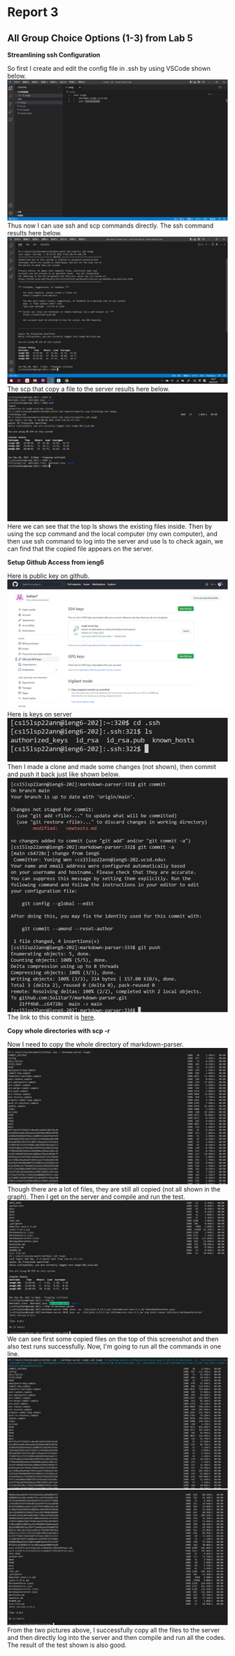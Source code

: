 # Report 3
## All Group Choice Options (1-3) from Lab 5
**Streamlining ssh Configuration**

So first I create and edit the config file in .ssh by using VSCode shown below.
![config file](config_edit.png)
Thus now I can use ssh and scp commands directly.
The ssh command results here below.
![login](ssh.png)
The scp that copy a file to the server results here below.
![copy](copy.png)
Here we can see that the top ls shows the existing files inside. Then by using the scp command and the local computer (my own computer), and then use ssh command to log into the server and use ls to check again, we can find that the copied file appears on the server.

**Setup Github Access from ieng6**

Here is public key on github.
![github pubkey](githubkey.png)
Here is keys on server
![server keys](serverkey.png)
Then I made a clone and made some changes (not shown), then commit and push it back just like shown below.
![commitpush](commitandpush.png)
The link to this commit is [here](https://github.com/Solitar7/markdown-parser/commit/c64728c4e9146cb530bdb2b6f118f7c355121539).

**Copy whole directories with scp -r**

Now I need to copy the whole directory of markdown-parser.
![copywhole](copywhole.png)
Though there are a lot of files, they are still all copied (not all shown in the graph).
Then I get on the server and compile and run the test.
![runtest](runtest.png)
We can see first some copied files on the top of this screenshot and then also test runs successfully.
Now, I'm going to run all the commands in one line.
![all1](all1.png)
![all2](all2.png)
From the two pictures above, I successfully copy all the files to the server and then directly log into the server and then compile and run all the codes. The result of the test shown is also good.





